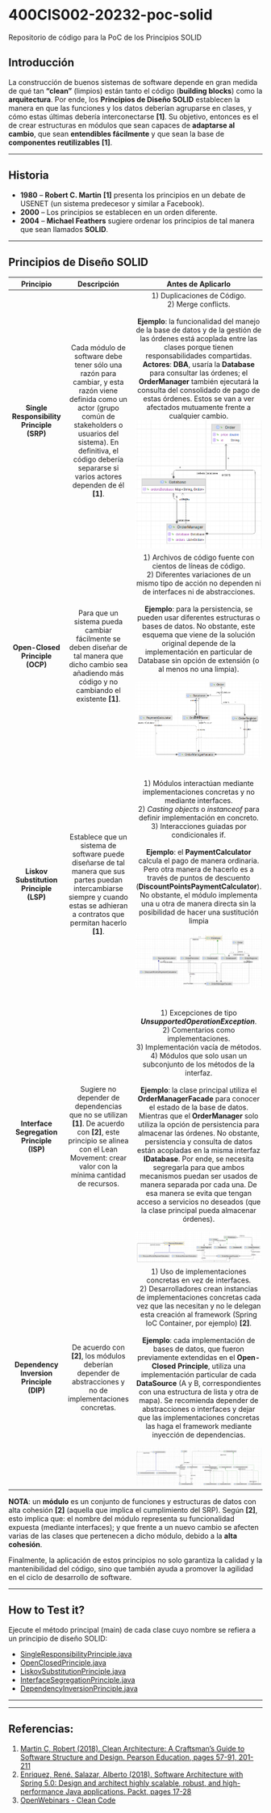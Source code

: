 # 400CIS002-20232-poc-solid
Repositorio de código para la PoC de los Principios SOLID

## Introducción

La construcción de buenos sistemas de software depende en gran medida de qué tan **“clean”** (limpios) están tanto el código (**building blocks**) como la **arquitectura**. 
Por ende, los **Principios de Diseño SOLID** establecen la manera en que las funciones y los datos deberían agruparse en clases, y cómo estas últimas debería interconectarse **[1]**. 
Su objetivo, entonces es el de crear estructuras en módulos que sean capaces de **adaptarse al cambio**, que sean **entendibles fácilmente** y que sean la base de **componentes reutilizables** **[1]**.

******

## Historia

- **1980** – **Robert C. Martin** **[1]** presenta los principios en un debate de USENET (un sistema predecesor y similar a Facebook).
- **2000** – Los principios se establecen en un orden diferente.
- **2004** – **Michael Feathers** sugiere ordenar los principios de tal manera que sean llamados **SOLID**.

******

## Principios de Diseño SOLID

|                 Principio                 |                                                                                                                     Descripción                                                                                                                      |                                                                                                                                                                                                                                                                                                                                                                                                                                             Antes de Aplicarlo                                                                                                                                                                                                                                                                                                                                                                                                                                             |                                                                                                                                                                                                                                                                     Después de aplicarlo                                                                                                                                                                                                                                                                      |
|:-----------------------------------------:|:----------------------------------------------------------------------------------------------------------------------------------------------------------------------------------------------------------------------------------------------------:|:----------------------------------------------------------------------------------------------------------------------------------------------------------------------------------------------------------------------------------------------------------------------------------------------------------------------------------------------------------------------------------------------------------------------------------------------------------------------------------------------------------------------------------------------------------------------------------------------------------------------------------------------------------------------------------------------------------------------------------------------------------------------------------------------------------------------------------------------------------------------------------------------------------:|:-------------------------------------------------------------------------------------------------------------------------------------------------------------------------------------------------------------------------------------------------------------------------------------------------------------------------------------------------------------------------------------------------------------------------------------------------------------------------------------------------------------------------------------------------------------:|
| **Single Responsibility Principle (SRP)** | Cada módulo de software debe tener sólo una razón para cambiar, y esta razón viene definida como un actor (grupo común de stakeholders o usuarios del sistema). En definitiva, el código debería separarse si varios actores dependen de él **[1]**. |                                                                                                                                                          1) Duplicaciones de Código. <br/> 2) Merge conflicts.  <br/> <br/> **Ejemplo**: la funcionalidad del manejo de la base de datos y de la gestión de las órdenes está acoplada entre las clases porque tienen responsabilidades compartidas. **Actores**: **DBA**, usaría la **Database** para consultar las órdenes; el **OrderManager** también ejecutará la consulta del consolidado de pago de estas órdenes. Estos se van a ver afectados mutuamente frente a cualquier cambio. <br/>   ![SRP-Before.png](single-responsibility-principle%2Fsrc%2Fmain%2Fresources%2FSRP-Before.png)                                                                                                                                                           |                                                                                        1) DRY principle.  <br/>  2) Disminuyen merge conflicts. <br/> <br/> **Ejemplo**: los diferentes actores usarán diferentes clases para la ejecución de sus objetivos, con responsabilidades claras y definidas: **persister**, **register** y **payment calculator**. <br/> <br/>   ![SRP-After.png](single-responsibility-principle%2Fsrc%2Fmain%2Fresources%2FSRP-After.png)                                                                                         |
|      **Open-Closed Principle (OCP)**      |                                              Para que un sistema pueda cambiar fácilmente se deben diseñar de tal manera que dicho cambio sea añadiendo más código y no cambiando el existente **[1]**.                                              |                                                                                                                                                                          1) Archivos de código fuente con cientos de líneas de código. <br/>  2) Diferentes variaciones de un mismo tipo de acción no dependen ni de interfaces ni de abstracciones.  <br/> <br/> **Ejemplo**: para la persistencia, se pueden usar diferentes estructuras o bases de datos. No obstante, este esquema que viene de la solución original depende de la implementación en particular de Database sin opción de extensión (o al menos no una limpia). <br/><br/> ![OCP-Before.png](open-closed-principle%2Fsrc%2Fmain%2Fresources%2FOCP-Before.png)                                                                                                                                                                          |                                                                         1) Archivos de código más pequeños y con alta cohesión.  <br/>  2) Abstracciones e Interfaces soportando extensibilidad.  <br/> <br/> **Ejemplo**: a través de **IDatabase** se logra la extensión a dos opciones de bases de datos, sin afectar el contrato (métodos) de uso desde las otras clases del módulo. <br/><br/>  ![OCP-After.png](open-closed-principle%2Fsrc%2Fmain%2Fresources%2FOCP-After.png)                                                                         |
|  **Liskov Substitution Principle (LSP)**  |                                 Establece que un sistema de software puede diseñarse de tal manera que sus partes puedan intercambiarse siempre y cuando estas se adhieran a contratos que permitan hacerlo **[1]**.                                 |                                                                                                                            1) Módulos interactúan mediante implementaciones concretas y no mediante interfaces. <br/> 2) *Casting objects*  o *instanceof* para definir implementación en concreto. <br/> 3) Interacciones guiadas por condicionales if. <br/> <br/> **Ejemplo**: el **PaymentCalculator** calcula el pago de manera ordinaria. Pero otra manera de hacerlo es a través de puntos de descuento (**DiscountPointsPaymentCalculator**). No obstante, el módulo implementa una u otra de manera directa sin la posibilidad de hacer una sustitución limpia <br/> <br/>  ![LSP-Before.png](liskov-substitution-principle%2Fsrc%2Fmain%2Fresources%2FLSP-Before.png)                                                                                                                            | 1) Interfaces bien definidas para la comunicación inter-modular. <br/> 2) Inyección de dependencias para definición de implementaciones concretas.  <br/> <br/> **Ejemplo**: por ende, **PaymentCalculator** se vuelve una abstracción desde la cual extienden los dos métodos: **Ordinary** y **DiscountPoints**. De esta manera las otras clases del módulo usarán esta abstracción y podrán reemplazar de manera limpia una implementación con otra. <br/> <br/>  ![LSP-After.png](liskov-substitution-principle%2Fsrc%2Fmain%2Fresources%2FLSP-After.png) |
| **Interface Segregation Principle (ISP)** |                                Sugiere no depender de dependencias que no se utilizan **[1]**. De acuerdo con **[2]**, este principio se alinea con el Lean Movement: crear valor con la mínima cantidad de recursos.                                | 1) Excepciones de tipo ***UnsupportedOperationException***.  <br/> 2) Comentarios como implementaciones. <br/> 3) Implementación vacía de métodos. <br/> 4) Módulos que solo usan un subconjunto de los métodos de la interfaz.  <br/> <br/> **Ejemplo**: la clase principal utiliza el **OrderManagerFacade** para conocer el estado de la base de datos. Mientras que el **OrderManager** solo utiliza la opción de persistencia para almacenar las órdenes. No obstante, persistencia y consulta de datos están acopladas en la misma interfaz **IDatabase**. Por ende, se necesita segregarla para que ambos mecanismos puedan ser usados de manera separada por cada una. De esa manera se evita que tengan acceso a servicios no deseados (que la clase principal pueda almacenar órdenes). <br/> <br/> ![ISP-Before.png](interface-segregation-principle%2Fsrc%2Fmain%2Fresources%2FISP-Before.png) |            Interfaces definidas con los métodos justos que necesitan exponer.   <br/> <br/> **Ejemplo**: en este caso se segregó en **IDatabasePersister**, para que el **OrderManagerFacade** lo use en su **OrderRegister**. Y en el **IDatabaseRetriever**, que va a ser usado por la clase principal para averiguar el estado de la base de datos. De esta manera se segregan las responsabilidades y se evitan accesos no deseados. <br/> <br/>   ![ISP-After.png](interface-segregation-principle%2Fsrc%2Fmain%2Fresources%2FISP-After.png)             |
| **Dependency Inversion Principle (DIP)**  |                                                                      De acuerdo con **[2]**, los módulos deberían depender de abstracciones y no de implementaciones concretas.                                                                      |                                                      1) Uso de implementaciones concretas en vez de interfaces. <br/> 2) Desarrolladores crean instancias de implementaciones concretas cada vez que las necesitan y no le delegan esta creación al framework (Spring IoC Container, por ejemplo) **[2]**.   <br/> <br/> **Ejemplo**: cada implementación de bases de datos, que fueron previamente extendidas en el **Open-Closed Principle**, utiliza una implementación particular de cada **DataSource** (A y B, correspondientes con una estructura de lista y otra de mapa). Se recomienda depender de abstracciones o interfaces y dejar que las implementaciones concretas las haga el framework mediante inyección de dependencias. <br/> <br/>  ![DIP-Before.png](dependency-inversion-principle%2Fsrc%2Fmain%2Fresources%2FDIP-Before.png)                                                      |                            Los módulos hacen uso de las interfaces y dejan que el framework realice la inyección de dependencias acorde con la implementación en particular a utilizar.  <br/> <br/> **Ejemplo**: en este caso se crea la interfaz **IDataSource** para que cualquier tipo de **DataSource** sea **inyectado** por el framework (clase principal), en cada Database, de acuerdo con las reglas de negocio. <br/> <br/>  ![DIP-After.png](dependency-inversion-principle%2Fsrc%2Fmain%2Fresources%2FDIP-After.png)                             |

**NOTA**: un **módulo** es un conjunto de funciones y estructuras de datos con alta cohesión **[2]** (aquella que implica el cumplimiento del SRP). Según **[2]**, esto implica que: el nombre del módulo representa su funcionalidad expuesta (mediante interfaces); y que frente a un nuevo cambio se afecten varias de las clases que pertenecen a dicho módulo, debido a la **alta cohesión**.

Finalmente, la aplicación de estos principios no solo garantiza la calidad y la mantenibilidad del código, sino que también ayuda a promover la agilidad en el ciclo de desarrollo de software.

******

## How to Test it?
Ejecute el método principal (main) de cada clase cuyo nombre se refiera a un principio de diseño SOLID:
- [SingleResponsibilityPrinciple.java](single-responsibility-principle%2Fsrc%2Fmain%2Fjava%2Forg%2Farchitecture%2Fsolid%2Fprinciples%2Fpoc%2FSingleResponsibilityPrinciple.java)
- [OpenClosedPrinciple.java](open-closed-principle%2Fsrc%2Fmain%2Fjava%2Forg%2Farchitecture%2Fsolid%2Fprinciples%2Fpoc%2Focp%2FOpenClosedPrinciple.java)
- [LiskovSubstitutionPrinciple.java](liskov-substitution-principle%2Fsrc%2Fmain%2Fjava%2Forg%2Farchitecture%2Fsolid%2Fprinciples%2Fpoc%2Flsp%2FLiskovSubstitutionPrinciple.java)
- [InterfaceSegregationPrinciple.java](interface-segregation-principle%2Fsrc%2Fmain%2Fjava%2Forg%2Farchitecture%2Fsolid%2Fprinciples%2Fpoc%2Fisp%2FInterfaceSegregationPrinciple.java)
- [DependencyInversionPrinciple.java](dependency-inversion-principle%2Fsrc%2Fmain%2Fjava%2Forg%2Farchitecture%2Fsolid%2Fprinciples%2Fpoc%2Fdip%2FDependencyInversionPrinciple.java)

******
******

## Referencias:

1. [Martin C, Robert (2018). Clean Architecture: A Craftsman’s Guide to Software Structure and Design. Pearson Education, pages 57-91, 201-211](https://www.amazon.com/Clean-Architecture-Craftsmans-Software-Structure/dp/0134494164)
2. [Enriquez, René. Salazar, Alberto (2018). Software Architecture with Spring 5.0: Design and architect highly scalable, robust, and high-performance Java applications. Packt, pages 17-28](https://www.amazon.com/Software-Architecture-Spring-5-0-high-performance/dp/1788992997)
3. [OpenWebinars - Clean Code](https://openwebinars.net/academia/aprende/clean-code/2258/)